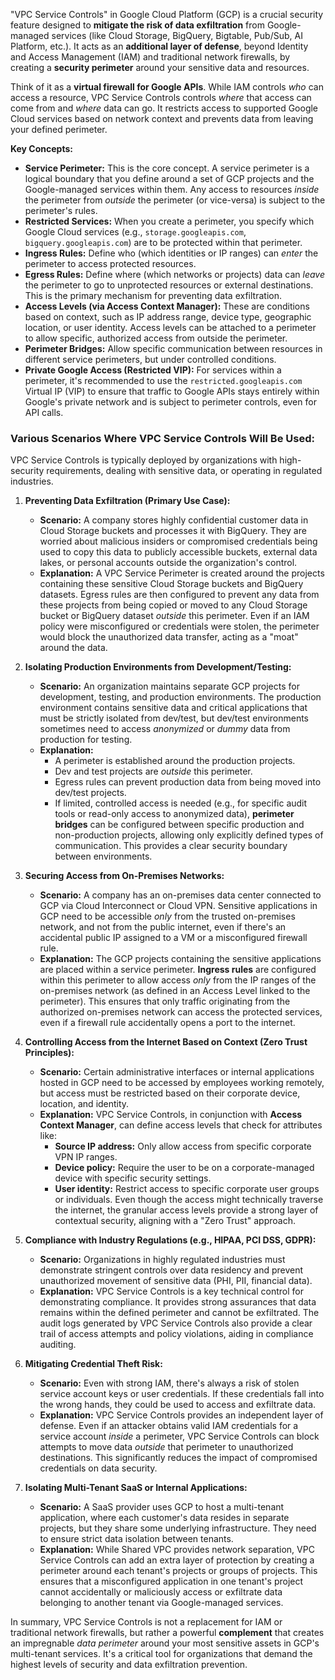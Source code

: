 "VPC Service Controls" in Google Cloud Platform (GCP) is a crucial security feature designed to **mitigate the risk of data exfiltration** from Google-managed services (like Cloud Storage, BigQuery, Bigtable, Pub/Sub, AI Platform, etc.). It acts as an **additional layer of defense**, beyond Identity and Access Management (IAM) and traditional network firewalls, by creating a **security perimeter** around your sensitive data and resources.

Think of it as a **virtual firewall for Google APIs**. While IAM controls *who* can access a resource, VPC Service Controls controls *where* that access can come from and *where* data can go. It restricts access to supported Google Cloud services based on network context and prevents data from leaving your defined perimeter.

**Key Concepts:**

* **Service Perimeter:** This is the core concept. A service perimeter is a logical boundary that you define around a set of GCP projects and the Google-managed services within them. Any access to resources *inside* the perimeter from *outside* the perimeter (or vice-versa) is subject to the perimeter's rules.
* **Restricted Services:** When you create a perimeter, you specify which Google Cloud services (e.g., `storage.googleapis.com`, `bigquery.googleapis.com`) are to be protected within that perimeter.
* **Ingress Rules:** Define who (which identities or IP ranges) can *enter* the perimeter to access protected resources.
* **Egress Rules:** Define where (which networks or projects) data can *leave* the perimeter to go to unprotected resources or external destinations. This is the primary mechanism for preventing data exfiltration.
* **Access Levels (via Access Context Manager):** These are conditions based on context, such as IP address range, device type, geographic location, or user identity. Access levels can be attached to a perimeter to allow specific, authorized access from outside the perimeter.
* **Perimeter Bridges:** Allow specific communication between resources in different service perimeters, but under controlled conditions.
* **Private Google Access (Restricted VIP):** For services within a perimeter, it's recommended to use the `restricted.googleapis.com` Virtual IP (VIP) to ensure that traffic to Google APIs stays entirely within Google's private network and is subject to perimeter controls, even for API calls.

### Various Scenarios Where VPC Service Controls Will Be Used:

VPC Service Controls is typically deployed by organizations with high-security requirements, dealing with sensitive data, or operating in regulated industries.

1.  **Preventing Data Exfiltration (Primary Use Case):**
    * **Scenario:** A company stores highly confidential customer data in Cloud Storage buckets and processes it with BigQuery. They are worried about malicious insiders or compromised credentials being used to copy this data to publicly accessible buckets, external data lakes, or personal accounts outside the organization's control.
    * **Explanation:** A VPC Service Perimeter is created around the projects containing these sensitive Cloud Storage buckets and BigQuery datasets. Egress rules are then configured to prevent any data from these projects from being copied or moved to any Cloud Storage bucket or BigQuery dataset *outside* this perimeter. Even if an IAM policy were misconfigured or credentials were stolen, the perimeter would block the unauthorized data transfer, acting as a "moat" around the data.

2.  **Isolating Production Environments from Development/Testing:**
    * **Scenario:** An organization maintains separate GCP projects for development, testing, and production environments. The production environment contains sensitive data and critical applications that must be strictly isolated from dev/test, but dev/test environments sometimes need to access *anonymized* or *dummy* data from production for testing.
    * **Explanation:**
        * A perimeter is established around the production projects.
        * Dev and test projects are *outside* this perimeter.
        * Egress rules can prevent production data from being moved into dev/test projects.
        * If limited, controlled access is needed (e.g., for specific audit tools or read-only access to anonymized data), **perimeter bridges** can be configured between specific production and non-production projects, allowing only explicitly defined types of communication. This provides a clear security boundary between environments.

3.  **Securing Access from On-Premises Networks:**
    * **Scenario:** A company has an on-premises data center connected to GCP via Cloud Interconnect or Cloud VPN. Sensitive applications in GCP need to be accessible *only* from the trusted on-premises network, and not from the public internet, even if there's an accidental public IP assigned to a VM or a misconfigured firewall rule.
    * **Explanation:** The GCP projects containing the sensitive applications are placed within a service perimeter. **Ingress rules** are configured within this perimeter to allow access *only* from the IP ranges of the on-premises network (as defined in an Access Level linked to the perimeter). This ensures that only traffic originating from the authorized on-premises network can access the protected services, even if a firewall rule accidentally opens a port to the internet.

4.  **Controlling Access from the Internet Based on Context (Zero Trust Principles):**
    * **Scenario:** Certain administrative interfaces or internal applications hosted in GCP need to be accessed by employees working remotely, but access must be restricted based on their corporate device, location, and identity.
    * **Explanation:** VPC Service Controls, in conjunction with **Access Context Manager**, can define access levels that check for attributes like:
        * **Source IP address:** Only allow access from specific corporate VPN IP ranges.
        * **Device policy:** Require the user to be on a corporate-managed device with specific security settings.
        * **User identity:** Restrict access to specific corporate user groups or individuals.
        Even though the access might technically traverse the internet, the granular access levels provide a strong layer of contextual security, aligning with a "Zero Trust" approach.

5.  **Compliance with Industry Regulations (e.g., HIPAA, PCI DSS, GDPR):**
    * **Scenario:** Organizations in highly regulated industries must demonstrate stringent controls over data residency and prevent unauthorized movement of sensitive data (PHI, PII, financial data).
    * **Explanation:** VPC Service Controls is a key technical control for demonstrating compliance. It provides strong assurances that data remains within the defined perimeter and cannot be exfiltrated. The audit logs generated by VPC Service Controls also provide a clear trail of access attempts and policy violations, aiding in compliance auditing.

6.  **Mitigating Credential Theft Risk:**
    * **Scenario:** Even with strong IAM, there's always a risk of stolen service account keys or user credentials. If these credentials fall into the wrong hands, they could be used to access and exfiltrate data.
    * **Explanation:** VPC Service Controls provides an independent layer of defense. Even if an attacker obtains valid IAM credentials for a service account *inside* a perimeter, VPC Service Controls can block attempts to move data *outside* that perimeter to unauthorized destinations. This significantly reduces the impact of compromised credentials on data security.

7.  **Isolating Multi-Tenant SaaS or Internal Applications:**
    * **Scenario:** A SaaS provider uses GCP to host a multi-tenant application, where each customer's data resides in separate projects, but they share some underlying infrastructure. They need to ensure strict data isolation between tenants.
    * **Explanation:** While Shared VPC provides network separation, VPC Service Controls can add an extra layer of protection by creating a perimeter around each tenant's projects or groups of projects. This ensures that a misconfigured application in one tenant's project cannot accidentally or maliciously access or exfiltrate data belonging to another tenant via Google-managed services.

In summary, VPC Service Controls is not a replacement for IAM or traditional network firewalls, but rather a powerful **complement** that creates an impregnable *data perimeter* around your most sensitive assets in GCP's multi-tenant services. It's a critical tool for organizations that demand the highest levels of security and data exfiltration prevention.
